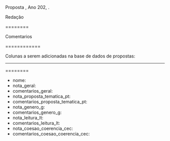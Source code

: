 Proposta , Ano 202, .

Redação

========



Comentarios

============



Colunas a serem adicionadas na base de dados de propostas:

-----------------------------------------------------------

\========

-   nome:
-   nota\_geral:
-   comentarios\_geral:
-   nota\_proposta\_tematica\_pt:
-   comentarios\_proposta\_tematica\_pt:
-   nota\_genero\_g:
-   comentarios\_genero\_g:
-   nota\_leitura\_lt:
-   comentarios\_leitura\_lt:
-   nota\_coesao\_coerencia\_cec:
-   comentarios\_coesao\_coerencia\_cec:
